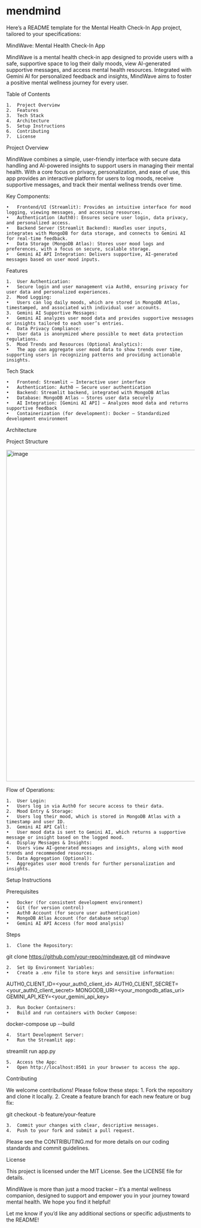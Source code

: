 # mendmind

Here’s a README template for the Mental Health Check-In App project, tailored to your specifications:

MindWave: Mental Health Check-In App

MindWave is a mental health check-in app designed to provide users with a safe, supportive space to log their daily moods, view AI-generated supportive messages, and access mental health resources. Integrated with Gemini AI for personalized feedback and insights, MindWave aims to foster a positive mental wellness journey for every user.



Table of Contents

	1.	Project Overview
	2.	Features
	3.	Tech Stack
	4.	Architecture
	5.	Setup Instructions
	6.	Contributing
	7.	License

Project Overview

MindWave combines a simple, user-friendly interface with secure data handling and AI-powered insights to support users in managing their mental health. With a core focus on privacy, personalization, and ease of use, this app provides an interactive platform for users to log moods, receive supportive messages, and track their mental wellness trends over time.

Key Components:

	•	Frontend/UI (Streamlit): Provides an intuitive interface for mood logging, viewing messages, and accessing resources.
	•	Authentication (Auth0): Ensures secure user login, data privacy, and personalized access.
	•	Backend Server (Streamlit Backend): Handles user inputs, integrates with MongoDB for data storage, and connects to Gemini AI for real-time feedback.
	•	Data Storage (MongoDB Atlas): Stores user mood logs and preferences, with a focus on secure, scalable storage.
	•	Gemini AI API Integration: Delivers supportive, AI-generated messages based on user mood inputs.

Features

	1.	User Authentication:
	•	Secure login and user management via Auth0, ensuring privacy for user data and personalized experiences.
	2.	Mood Logging:
	•	Users can log daily moods, which are stored in MongoDB Atlas, timestamped, and associated with individual user accounts.
	3.	Gemini AI Supportive Messages:
	•	Gemini AI analyzes user mood data and provides supportive messages or insights tailored to each user’s entries.
	4.	Data Privacy Compliance:
	•	User data is anonymized where possible to meet data protection regulations.
	5.	Mood Trends and Resources (Optional Analytics):
	•	The app can aggregate user mood data to show trends over time, supporting users in recognizing patterns and providing actionable insights.

Tech Stack

	•	Frontend: Streamlit – Interactive user interface
	•	Authentication: Auth0 – Secure user authentication
	•	Backend: Streamlit backend, integrated with MongoDB Atlas
	•	Database: MongoDB Atlas – Stores user data securely
	•	AI Integration: [Gemini AI API] – Analyzes mood data and returns supportive feedback
	•	Containerization (for development): Docker – Standardized development environment

Architecture


Project Structure

<img width="887" alt="image" src="https://github.com/user-attachments/assets/d236c4d5-3565-462b-9342-57c07e097152">




Flow of Operations:

	1.	User Login:
	•	Users log in via Auth0 for secure access to their data.
	2.	Mood Entry & Storage:
	•	Users log their mood, which is stored in MongoDB Atlas with a timestamp and user ID.
	3.	Gemini AI API Call:
	•	User mood data is sent to Gemini AI, which returns a supportive message or insight based on the logged mood.
	4.	Display Messages & Insights:
	•	Users view AI-generated messages and insights, along with mood trends and recommended resources.
	5.	Data Aggregation (Optional):
	•	Aggregates user mood trends for further personalization and insights.

Setup Instructions

Prerequisites

	•	Docker (for consistent development environment)
	•	Git (for version control)
	•	Auth0 Account (for secure user authentication)
	•	MongoDB Atlas Account (for database setup)
	•	Gemini AI API Access (for mood analysis)

Steps

	1.	Clone the Repository:

git clone https://github.com/your-repo/mindwave.git
cd mindwave


	2.	Set Up Environment Variables:
	•	Create a .env file to store keys and sensitive information:

AUTH0_CLIENT_ID=<your_auth0_client_id>
AUTH0_CLIENT_SECRET=<your_auth0_client_secret>
MONGODB_URI=<your_mongodb_atlas_uri>
GEMINI_API_KEY=<your_gemini_api_key>


	3.	Run Docker Containers:
	•	Build and run containers with Docker Compose:

docker-compose up --build


	4.	Start Development Server:
	•	Run the Streamlit app:

streamlit run app.py


	5.	Access the App:
	•	Open http://localhost:8501 in your browser to access the app.

Contributing

We welcome contributions! Please follow these steps:
	1.	Fork the repository and clone it locally.
	2.	Create a feature branch for each new feature or bug fix:

git checkout -b feature/your-feature


	3.	Commit your changes with clear, descriptive messages.
	4.	Push to your fork and submit a pull request.

Please see the CONTRIBUTING.md for more details on our coding standards and commit guidelines.

License

This project is licensed under the MIT License. See the LICENSE file for details.

MindWave is more than just a mood tracker – it’s a mental wellness companion, designed to support and empower you in your journey toward mental health. We hope you find it helpful!

Let me know if you’d like any additional sections or specific adjustments to the README!

